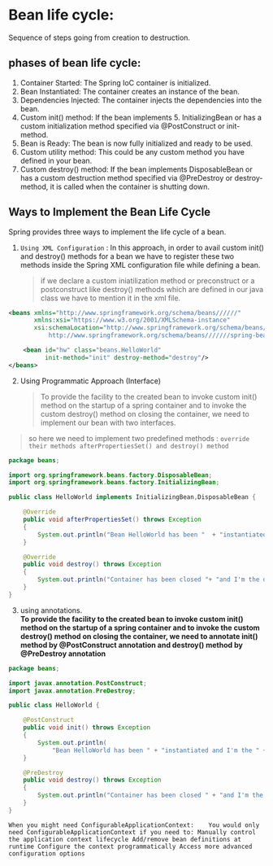 # Bean life cycle:

Sequence of steps going from creation to destruction.

## phases of bean life cycle:

1. Container Started: The Spring IoC container is initialized.
2. Bean Instantiated: The container creates an instance of the bean.
3. Dependencies Injected: The container injects the dependencies into the bean.
4. Custom init() method: If the bean implements 5. InitializingBean or has a custom initialization method specified via @PostConstruct or init-method.
5. Bean is Ready: The bean is now fully initialized and ready to be used.
6. Custom utility method: This could be any custom method you have defined in your bean.
7. Custom destroy() method: If the bean implements DisposableBean or has a custom destruction method specified via @PreDestroy or destroy-method, it is called when the container is shutting down.

## Ways to Implement the Bean Life Cycle

Spring provides three ways to implement the life cycle of a bean.

1. `Using XML Configuration` : In this approach, in order to avail custom init() and destroy() methods for a bean we have to register these two methods inside the Spring XML configuration file while defining a bean.
   > if we declare a custom iniatilization method or preconstruct or a postconstruct like destroy() methods which are defined in our java class we have to mention it in the xml file.

```xml
<beans xmlns="http://www.springframework.org/schema/beans//////"
       xmlns:xsi="https://www.w3.org/2001/XMLSchema-instance"
       xsi:schemaLocation="http://www.springframework.org/schema/beans//////
           http://www.springframework.org/schema/beans///////spring-beans.xsd">

    <bean id="hw" class="beans.HelloWorld"
          init-method="init" destroy-method="destroy"/>
</beans>
```

2. Using Programmatic Approach (Interface)
   > To provide the facility to the created bean to invoke custom init() method on the startup of a spring container and to invoke the custom destroy() method on closing the container, we need to implement our bean with two interfaces.

> so here we need to implement two predefined methods :
> `override their methods afterPropertiesSet() and destroy() method`

```java
package beans;

import org.springframework.beans.factory.DisposableBean;
import org.springframework.beans.factory.InitializingBean;

public class HelloWorld implements InitializingBean,DisposableBean {

	@Override
	public void afterPropertiesSet() throws Exception
	{
		System.out.println("Bean HelloWorld has been "	+ "instantiated and I'm the " + "init() method");
	}

	@Override
	public void destroy() throws Exception
	{
		System.out.println("Container has been closed "+ "and I'm the destroy() method");
	}
}
```

3. using annotations.  
   **To provide the facility to the created bean to invoke custom init() method on the startup of a spring container and to invoke the custom destroy() method on closing the container, we need to annotate init() method by @PostConstruct annotation and destroy() method by @PreDestroy annotation**

```java
package beans;

import javax.annotation.PostConstruct;
import javax.annotation.PreDestroy;

public class HelloWorld {

	@PostConstruct
	public void init() throws Exception
	{
		System.out.println(
			"Bean HelloWorld has been "	+ "instantiated and I'm the " + "init() method");
	}

	@PreDestroy
	public void destroy() throws Exception
	{
		System.out.println("Container has been closed " + "and I'm the destroy() method");
	}
}
```

`When you might need ConfigurableApplicationContext:   
You would only need ConfigurableApplicationContext if you need to:
Manually control the application context lifecycle
Add/remove bean definitions at runtime
Configure the context programmatically
Access more advanced configuration options
`
